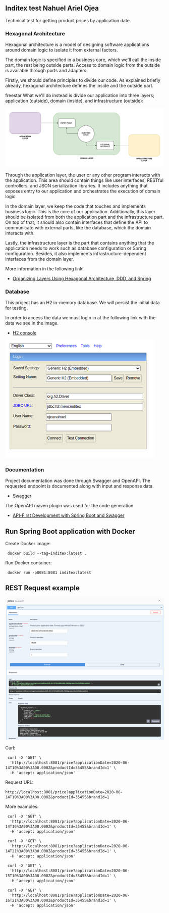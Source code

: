 ## Inditex test Nahuel Ariel Ojea

Technical test for getting product prices by application date.

### Hexagonal Architecture

Hexagonal architecture is a model of designing software applications around domain logic to isolate it from external factors.

The domain logic is specified in a business core, which we'll call the inside part, the rest being outside parts. Access to domain logic from the outside is available through ports and adapters.

Firstly, we should define principles to divide our code. As explained briefly already, hexagonal architecture defines the inside and the outside part.


freestar
What we'll do instead is divide our application into three layers; application (outside), domain (inside), and infrastructure (outside):

![img.png](src/main/resources/img.png)

Through the application layer, the user or any other program interacts with the application. This area should contain things like user interfaces, RESTful controllers, and JSON serialization libraries. It includes anything that exposes entry to our application and orchestrates the execution of domain logic.

In the domain layer, we keep the code that touches and implements business logic. This is the core of our application. Additionally, this layer should be isolated from both the application part and the infrastructure part. On top of that, it should also contain interfaces that define the API to communicate with external parts, like the database, which the domain interacts with.

Lastly, the infrastructure layer is the part that contains anything that the application needs to work such as database configuration or Spring configuration. Besides, it also implements infrastructure-dependent interfaces from the domain layer.

More information in the following link:

- [Organizing Layers Using Hexagonal Architecture, DDD, and Spring](https://www.baeldung.com/hexagonal-architecture-ddd-spring)

### Database

This project has an H2 in-memory database. We will persist the initial data for testing.

In order to access the data we must login in at the following link with the data we see in the image.

- [H2 console](http://localhost:8081/h2-console)


![h2db.png](src/main/resources/h2db.png)

### Documentation

Project documentation was done through Swagger and OpenAPI. The requested endpoint is documented along with input and response data. 

- [Swagger](http://localhost:8081/swagger-ui/index.html)

The OpenAPI maven plugin was used for the code generation

- [API-First Development with Spring Boot and Swagger](https://reflectoring.io/spring-boot-openapi/)


## Run Spring Boot application with Docker

Create Docker image:
```
 docker build --tag=inditex:latest .
```

Run Docker container:

```
 docker run -p8081:8081 inditex:latest
```

## REST Request example

![Example.png](src/main/resources/Example.png)

Curl:
```
 curl -X 'GET' \
  'http://localhost:8081/price?applicationDate=2020-06-14T10%3A00%3A00.000Z&productId=35455&brandId=1' \
  -H 'accept: application/json'
```

Request URL:
```
http://localhost:8081/price?applicationDate=2020-06-14T10%3A00%3A00.000Z&productId=35455&brandId=1
```

More examples:

```
 curl -X 'GET' \
  'http://localhost:8081/price?applicationDate=2020-06-14T16%3A00%3A00.000Z&productId=35455&brandId=1' \
  -H 'accept: application/json'
```
```
 curl -X 'GET' \
  'http://localhost:8081/price?applicationDate=2020-06-14T21%3A00%3A00.000Z&productId=35455&brandId=1' \
  -H 'accept: application/json'
```
```
 curl -X 'GET' \
  'http://localhost:8081/price?applicationDate=2020-06-15T10%3A00%3A00.000Z&productId=35455&brandId=1' \
  -H 'accept: application/json'
```
```
 curl -X 'GET' \
  'http://localhost:8081/price?applicationDate=2020-06-16T21%3A00%3A00.000Z&productId=35455&brandId=1' \
  -H 'accept: application/json'
```